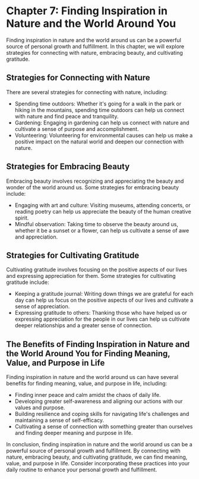 Chapter 7: Finding Inspiration in Nature and the World Around You
=================================================================

Finding inspiration in nature and the world around us can be a powerful source of personal growth and fulfillment. In this chapter, we will explore strategies for connecting with nature, embracing beauty, and cultivating gratitude.

Strategies for Connecting with Nature
-------------------------------------

There are several strategies for connecting with nature, including:

* Spending time outdoors: Whether it's going for a walk in the park or hiking in the mountains, spending time outdoors can help us connect with nature and find peace and tranquility.
* Gardening: Engaging in gardening can help us connect with nature and cultivate a sense of purpose and accomplishment.
* Volunteering: Volunteering for environmental causes can help us make a positive impact on the natural world and deepen our connection with nature.

Strategies for Embracing Beauty
-------------------------------

Embracing beauty involves recognizing and appreciating the beauty and wonder of the world around us. Some strategies for embracing beauty include:

* Engaging with art and culture: Visiting museums, attending concerts, or reading poetry can help us appreciate the beauty of the human creative spirit.
* Mindful observation: Taking time to observe the beauty around us, whether it be a sunset or a flower, can help us cultivate a sense of awe and appreciation.

Strategies for Cultivating Gratitude
------------------------------------

Cultivating gratitude involves focusing on the positive aspects of our lives and expressing appreciation for them. Some strategies for cultivating gratitude include:

* Keeping a gratitude journal: Writing down things we are grateful for each day can help us focus on the positive aspects of our lives and cultivate a sense of appreciation.
* Expressing gratitude to others: Thanking those who have helped us or expressing appreciation for the people in our lives can help us cultivate deeper relationships and a greater sense of connection.

The Benefits of Finding Inspiration in Nature and the World Around You for Finding Meaning, Value, and Purpose in Life
----------------------------------------------------------------------------------------------------------------------

Finding inspiration in nature and the world around us can have several benefits for finding meaning, value, and purpose in life, including:

* Finding inner peace and calm amidst the chaos of daily life.
* Developing greater self-awareness and aligning our actions with our values and purpose.
* Building resilience and coping skills for navigating life's challenges and maintaining a sense of self-efficacy.
* Cultivating a sense of connection with something greater than ourselves and finding deeper meaning and purpose in life.

In conclusion, finding inspiration in nature and the world around us can be a powerful source of personal growth and fulfillment. By connecting with nature, embracing beauty, and cultivating gratitude, we can find meaning, value, and purpose in life. Consider incorporating these practices into your daily routine to enhance your personal growth and fulfillment.
